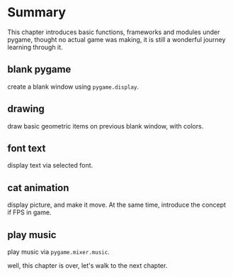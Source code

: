Summary
======

This chapter introduces basic functions, frameworks and modules under pygame, thought no actual game was making, it is still 
a wonderful journey learning through it.

## blank pygame

create a blank window using `pygame.display`.

## drawing

draw basic geometric items on previous blank window, with colors.

## font text

display text via selected font.

## cat animation

display picture, and make it move. At the same time, introduce the concept if FPS
 in game.
 
## play music

play music via `pygame.mixer.music`.


well, this chapter is over, let's walk to the next chapter.
